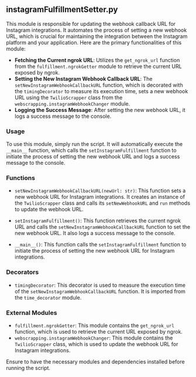 ## instagramFulfillmentSetter.py

This module is responsible for updating the webhook callback URL for Instagram integrations. It automates the process of setting a new webhook URL, which is crucial for maintaining the integration between the Instagram platform and your application. Here are the primary functionalities of this module:

- **Fetching the Current ngrok URL**: Utilizes the `get_ngrok_url` function from the `fulfillment.ngrokGetter` module to retrieve the current URL exposed by ngrok.
- **Setting the New Instagram Webhook Callback URL**: The `setNewInstagramWebhookCallbackURL` function, which is decorated with the `timingDecorator` to measure its execution time, sets a new webhook URL using the `TwilioScrapper` class from the `webscrapping.instagramWebhookChanger` module.
- **Logging the Success Message**: After setting the new webhook URL, it logs a success message to the console.

### Usage

To use this module, simply run the script. It will automatically execute the `__main__` function, which calls the `setInstagramFulfillment` function to initiate the process of setting the new webhook URL and logs a success message to the console.

### Functions

- `setNewInstagramWebhookCallbackURL(newUrl: str)`: This function sets a new webhook URL for Instagram integrations. It creates an instance of the `TwilioScrapper` class and calls its `setNewWebhookURL` and `run` methods to update the webhook URL.

- `setInstagramFulfillment()`: This function retrieves the current ngrok URL and calls the `setNewInstagramWebhookCallbackURL` function to set the new webhook URL. It also logs a success message to the console.

- `__main__()`: This function calls the `setInstagramFulfillment` function to initiate the process of setting the new webhook URL for Instagram integrations.

### Decorators

- `timingDecorator`: This decorator is used to measure the execution time of the `setNewInstagramWebhookCallbackURL` function. It is imported from the `time_decorator` module.

### External Modules

- `fulfillment.ngrokGetter`: This module contains the `get_ngrok_url` function, which is used to retrieve the current URL exposed by ngrok.
- `webscrapping.instagramWebhookChanger`: This module contains the `TwilioScrapper` class, which is used to update the webhook URL for Instagram integrations.

Ensure to have the necessary modules and dependencies installed before running the script.